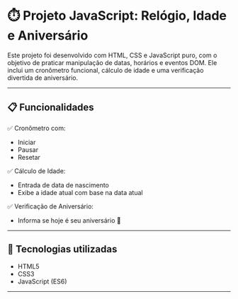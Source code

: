 # ⏱️ Projeto JavaScript: Relógio, Idade e Aniversário

Este projeto foi desenvolvido com HTML, CSS e JavaScript puro, com o objetivo de praticar manipulação de datas, horários e eventos DOM. Ele inclui um cronômetro funcional, cálculo de idade e uma verificação divertida de aniversário.

---

## 📋 Funcionalidades

✅ Cronômetro com:
- Iniciar  
- Pausar  
- Resetar  

✅ Cálculo de Idade:
- Entrada de data de nascimento
- Exibe a idade atual com base na data atual

✅ Verificação de Aniversário:
- Informa se hoje é seu aniversário 🎉

---

## 🧪 Tecnologias utilizadas

- HTML5
- CSS3
- JavaScript (ES6)

---

